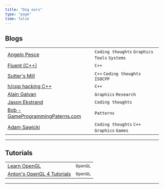 ```yaml
---
title: "Dog ears"
type: "page"
time: false
---
```

## Blogs
|||
|-----|-----|
|[Angelo Pesce](https://c0de517e.blogspot.com/) | `Coding thoughts` `Graphics` `Tools` `Systems`|
|[Fluent {C++}](https://www.fluentcpp.com/) | `C++`|
|[Sutter's Mill](https://herbsutter.com/) | `C++` `Coding thoughts` `ISOCPP`|
|[h/cpp hacking C++](https://hackingcpp.com/index.html) | `C++`|
|[Alain Galvan](https://alain.xyz/blog) | `Graphics` `Research`|
|[Jason Ekstrand](https://www.jlekstrand.net/jason/blog/) | `Coding thoughts`|
|[Bob - GameProgrammingPaterns.com](http://journal.stuffwithstuff.com) | `Patterns`|
|[Adam Sawicki](https://asawicki.info/) | `Coding thoughts` `C++` `Graphics` `Games`|
_________ 

## Tutorials
|||
|-----|-----|
|[Learn OpenGL](https://learnopengl.com)| `OpenGL`|
|[Anton's OpenGL 4 Tutorials](https://antongerdelan.net/opengl)| `OpenGL`|
_________ 